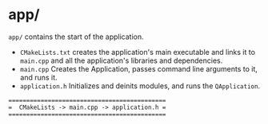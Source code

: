 # app/

`app/` contains the start of the application.

- `CMakeLists.txt` creates the application's main executable and links it to `main.cpp` and all the application's libraries and dependencies.
- `main.cpp` Creates the Application, passes command line arguments to it, and runs it.
- `application.h` Initializes and deinits modules, and runs the `QApplication`.

```
============================================
=  CMakeLists -> main.cpp -> application.h =
============================================
```
